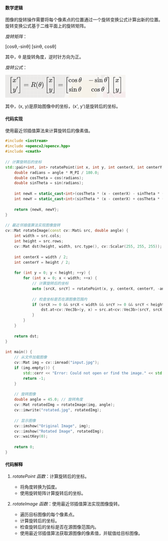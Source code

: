 
#### 数学逻辑

图像的旋转操作需要将每个像素点的位置通过一个旋转变换公式计算出新的位置。旋转变换公式基于二维平面上的旋转矩阵。

*旋转矩阵*：

[cosθ,-sinθ]
[sinθ, cosθ]

其中，θ 是旋转角度，逆时针方向为正。

*旋转公式*：

![旋转公式](image-8.png)

其中，(x, y)是原始图像中的坐标，(x', y')是旋转后的坐标。

#### 代码实现

使用最近邻插值算法来计算旋转后的像素值。

```cpp
#include <iostream>
#include <opencv2/opencv.hpp>
#include <cmath>

// 计算旋转后的坐标
std::pair<int, int> rotatePoint(int x, int y, int centerX, int centerY, double angle) {
    double radians = angle * M_PI / 180.0;
    double cosTheta = cos(radians);
    double sinTheta = sin(radians);

    int newX = static_cast<int>(cosTheta * (x - centerX) - sinTheta * (y - centerY) + centerX);
    int newY = static_cast<int>(sinTheta * (x - centerX) + cosTheta * (y - centerY) + centerY);

    return {newX, newY};
}

// 最近邻插值算法实现图像旋转
cv::Mat rotateImage(const cv::Mat& src, double angle) {
    int width = src.cols;
    int height = src.rows;
    cv::Mat dst(height, width, src.type(), cv::Scalar(255, 255, 255));

    int centerX = width / 2;
    int centerY = height / 2;

    for (int y = 0; y < height; ++y) {
        for (int x = 0; x < width; ++x) {
            // 计算旋转后的坐标
            auto [srcX, srcY] = rotatePoint(x, y, centerX, centerY, -angle);

            // 检查坐标是否在源图像范围内
            if (srcX >= 0 && srcX < width && srcY >= 0 && srcY < height) {
                dst.at<cv::Vec3b>(y, x) = src.at<cv::Vec3b>(srcY, srcX);
            }
        }
    }

    return dst;
}

int main() {
    // 从文件加载图像
    cv::Mat img = cv::imread("input.jpg");
    if (img.empty()) {
        std::cerr << "Error: Could not open or find the image." << std::endl;
        return -1;
    }

    // 旋转图像
    double angle = 45.0; // 旋转角度
    cv::Mat rotatedImg = rotateImage(img, angle);
    cv::imwrite("rotated.jpg", rotatedImg);

    // 显示图像
    cv::imshow("Original Image", img);
    cv::imshow("Rotated Image", rotatedImg);
    cv::waitKey(0);

    return 0;
}
```

#### 代码解释

1. *rotatePoint 函数*：计算旋转后的坐标。
   - 将角度转换为弧度。
   - 使用旋转矩阵计算旋转后的坐标。

2. *rotateImage 函数*：使用最近邻插值算法实现图像旋转。
   - 遍历目标图像的每个像素点。
   - 计算旋转后的坐标。
   - 检查旋转后的坐标是否在源图像范围内。
   - 使用最近邻插值算法获取源图像的像素值，并赋值给目标图像。
